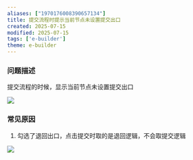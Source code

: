 ```yaml
---
aliases: ["1970176008390657134"]
title: 提交流程时提示当前节点未设置提交出口
created: 2025-07-15
modified: 2025-07-15
tags: ['e-builder']
theme: e-builder
---
```


### 问题描述

提交流程的时候，显示当前节点未设置提交出口

![](https://myhelpdoc.oss-cn-heyuan.aliyuncs.com/mdimages/bdb031da59eebccefb9fa89a9af75296.jpg)

### 常见原因

1. 勾选了退回出口，点击提交时取的是退回逻辑，不会取提交逻辑

![](https://myhelpdoc.oss-cn-heyuan.aliyuncs.com/mdimages/d52d319e828f907c7b01d17f1c70ab54.jpg)

